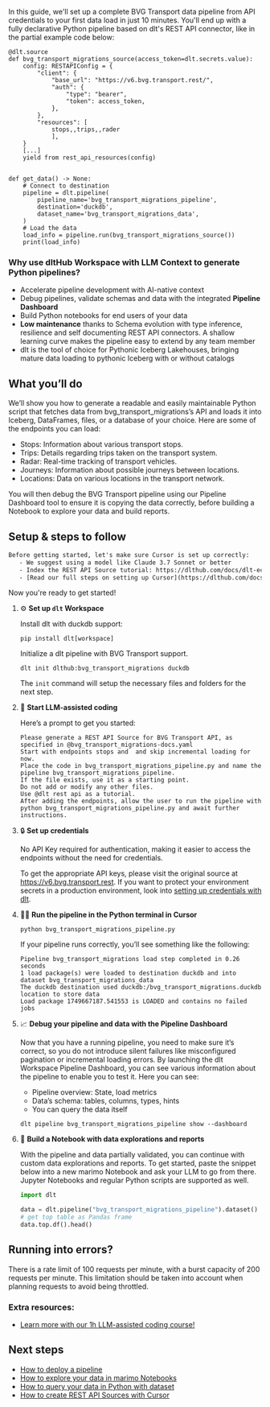 In this guide, we'll set up a complete BVG Transport data pipeline from API credentials to your first data load in just 10 minutes. You'll end up with a fully declarative Python pipeline based on dlt's REST API connector, like in the partial example code below:

```python-outcome
@dlt.source
def bvg_transport_migrations_source(access_token=dlt.secrets.value):
    config: RESTAPIConfig = {
        "client": {
            "base_url": "https://v6.bvg.transport.rest/",
            "auth": {
                "type": "bearer",
                "token": access_token,
            },
        },
        "resources": [
            stops,,trips,,rader
            ],
    }
    [...]
    yield from rest_api_resources(config)


def get_data() -> None:
    # Connect to destination
    pipeline = dlt.pipeline(
        pipeline_name='bvg_transport_migrations_pipeline',
        destination='duckdb',
        dataset_name='bvg_transport_migrations_data', 
    )
    # Load the data
    load_info = pipeline.run(bvg_transport_migrations_source())
    print(load_info) 
```

### Why use dltHub Workspace with LLM Context to generate Python pipelines?

- Accelerate pipeline development with AI-native context
- Debug pipelines, validate schemas and data with the integrated **Pipeline Dashboard**
- Build Python notebooks for end users of your data
- **Low maintenance** thanks to Schema evolution with type inference, resilience and self documenting REST API connectors. A shallow learning curve makes the pipeline easy to extend by any team member
- dlt is the tool of choice for Pythonic Iceberg Lakehouses, bringing mature data loading to pythonic Iceberg with or without catalogs

## What you’ll do

We’ll show you how to generate a readable and easily maintainable Python script that fetches data from bvg_transport_migrations’s API and loads it into Iceberg, DataFrames, files, or a database of your choice. Here are some of the endpoints you can load:

- Stops: Information about various transport stops.
- Trips: Details regarding trips taken on the transport system.
- Radar: Real-time tracking of transport vehicles.
- Journeys: Information about possible journeys between locations.
- Locations: Data on various locations in the transport network.

You will then debug the BVG Transport pipeline using our Pipeline Dashboard tool to ensure it is copying the data correctly, before building a Notebook to explore your data and build reports.

## Setup & steps to follow

```default
Before getting started, let's make sure Cursor is set up correctly:
   - We suggest using a model like Claude 3.7 Sonnet or better
   - Index the REST API Source tutorial: https://dlthub.com/docs/dlt-ecosystem/verified-sources/rest_api/ and add it to context as **@dlt rest api**
   - [Read our full steps on setting up Cursor](https://dlthub.com/docs/dlt-ecosystem/llm-tooling/cursor-restapi#23-configuring-cursor-with-documentation)
```

Now you're ready to get started!

1. ⚙️ **Set up `dlt` Workspace**
    
    Install dlt with duckdb support:
    ```shell
    pip install dlt[workspace]
    ```

    Initialize a dlt pipeline with BVG Transport support.
    ```shell
    dlt init dlthub:bvg_transport_migrations duckdb
    ```

    The `init` command will setup the necessary files and folders for the next step.
    
2. 🤠 **Start LLM-assisted coding**
    
    Here’s a prompt to get you started:
    
    ```prompt
    Please generate a REST API Source for BVG Transport API, as specified in @bvg_transport_migrations-docs.yaml 
    Start with endpoints stops and  and skip incremental loading for now. 
    Place the code in bvg_transport_migrations_pipeline.py and name the pipeline bvg_transport_migrations_pipeline. 
    If the file exists, use it as a starting point. 
    Do not add or modify any other files. 
    Use @dlt rest api as a tutorial. 
    After adding the endpoints, allow the user to run the pipeline with python bvg_transport_migrations_pipeline.py and await further instructions.
    ```

    
3. 🔒 **Set up credentials** 
    
    No API Key required for authentication, making it easier to access the endpoints without the need for credentials.
    
    To get the appropriate API keys, please visit the original source at https://v6.bvg.transport.rest.
    If you want to protect your environment secrets in a production environment, look into [setting up credentials with dlt](https://dlthub.com/docs/walkthroughs/add_credentials).
    
4. 🏃‍♀️ **Run the pipeline in the Python terminal in Cursor**
    
    ```shell
    python bvg_transport_migrations_pipeline.py
    ```
    
    If your pipeline runs correctly, you’ll see something like the following:
    
    ```shell
    Pipeline bvg_transport_migrations load step completed in 0.26 seconds
    1 load package(s) were loaded to destination duckdb and into dataset bvg_transport_migrations_data
    The duckdb destination used duckdb:/bvg_transport_migrations.duckdb location to store data
    Load package 1749667187.541553 is LOADED and contains no failed jobs
    ```
    
5. 📈 **Debug your pipeline and data with the Pipeline Dashboard**

    Now that you have a running pipeline, you need to make sure it’s correct, so you do not introduce silent failures like misconfigured pagination or incremental loading errors. By launching the dlt Workspace Pipeline Dashboard, you can see various information about the pipeline to enable you to test it. Here you can see:
    - Pipeline overview: State, load metrics
    - Data’s schema: tables, columns, types, hints
    - You can query the data itself
    
    ```shell
    dlt pipeline bvg_transport_migrations_pipeline show --dashboard
    ```
    
6. 🐍 **Build a Notebook with data explorations and reports**

    With the pipeline and data partially validated, you can continue with custom data explorations and reports. To get started, paste the snippet below into a new marimo Notebook and ask your LLM to go from there. Jupyter Notebooks and regular Python scripts are supported as well.

    
    ```python
    import dlt

   data = dlt.pipeline("bvg_transport_migrations_pipeline").dataset()
   # get top table as Pandas frame
   data.top.df().head()
    ```

## Running into errors?

There is a rate limit of 100 requests per minute, with a burst capacity of 200 requests per minute. This limitation should be taken into account when planning requests to avoid being throttled.

### Extra resources:

- [Learn more with our 1h LLM-assisted coding course!](https://www.youtube.com/watch?v=GGid70rnJuM)

## Next steps

- [How to deploy a pipeline](https://dlthub.com/docs/walkthroughs/deploy-a-pipeline)
- [How to explore your data in marimo Notebooks](https://dlthub.com/docs/general-usage/dataset-access/marimo)
- [How to query your data in Python with dataset](https://dlthub.com/docs/general-usage/dataset-access/dataset)
- [How to create REST API Sources with Cursor](https://dlthub.com/docs/dlt-ecosystem/llm-tooling/cursor-restapi)